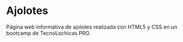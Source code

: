 # Ajolotes
Página web informativa de ajolotes realizada con HTML5 y CSS en un bootcamp de TecnoLochicas PRO.
